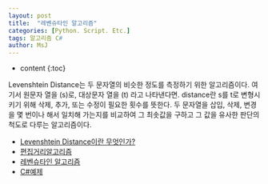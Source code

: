 ```yaml
---
layout: post
title:  "레벤슈타인 알고리즘"
categories: [Python. Script. Etc.]
tags: 알고리즘 C#
author: MsJ
---
```


* content
{:toc}

Levenshtein Distance는 두 문자열의 비슷한 정도를 측정하기 위한 알고리즘이다. 여기서 원문자 열을 (s)로, 대상문자 열을 (t) 라고 나타낸다면. distance란 s를 t로 변형시키기 위해 삭제, 추가, 또는 수정이 필요한 횟수를 뜻한다. 두 문자열을 삽입, 삭제, 변경을 몇 번이나 해서 일치해 가는지를 비교하여 그 최솟값을 구하고 그 값을 유사한 판단의 척도로 다루는 알고리즘이다.
* [Levenshtein Distance이란 무엇인가?](http://cafe.daum.net/neural/GvJ9/31?q=D_4F4ifOkqeso0)
* [편집거리알고리즘](https://hsp1116.tistory.com/41)
* [레벤슈타인 알고리즘](https://freshrimpsushi.tistory.com/510)
* [C#예제](https://www.dotnetperls.com/levenshtein)
